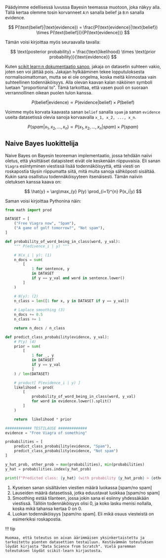 Päädyimme edellisessä luvussa Bayesin teemassa muotoon, joka näkyy alla. Tällä kertaa olemme tosin korvanneet `A`:n sanalla belief ja `B`:n sanalla evidence.

$$
P(\text{belief}|\text{evidence}) = \frac{P(\text{evidence}|\text{belief}) \times P(\text{belief})}{P(\text{evidence})}
$$

Tämän voisi kirjoittaa myös seuraavalla tavalla:

$$
\text{posterior probability} = \frac{\text{likelihood} \times \text{prior probability}}{\text{evidence}}
$$

Kuten [scikit learn:n dokumentaatio sanoo](https://scikit-learn.org/stable/modules/naive_bayes.html), jakaja on datasetin suhteen vakio, joten sen voi jättää pois. Jakajan hylkääminen tekee lopputuloksesta normalisoimattoman, mutta se ei ole ongelma, koska meitä kiinnostaa vain suhteellinen todennäköisyys. Alla olevan kaavan kalan näköinen symboli luetaan "proportional to". Tämä tarkoittaa, että vasen puoli on suoraan verrannollinen oikean puolen tulon kanssa.

$$
P(\text{belief}|\text{evidence}) \propto P(\text{evidence}|\text{belief}) \times P(\text{belief})
$$

Voimme myös korvata kaavasta sanan `belief` sanalla `spam` ja sanan `evidence` useita datasetissä olevia sanoja korvaavalla `x_1, x_2, ..., x_n`.

$$
P(spam|x_1, x_2, ..., x_n) \propto P(x_1, x_2, ..., x_n|spam) \times P(spam)
$$

## Naive Bayes luokittelija

Naive Bayes on Bayesin teoreeman implementaatio, jossa tehdään naiivi oletus, että yksittäiset datapisteet eivät ole keskenään riippuvaisia. Eli sanan `Viagra` esiintyminen viestissä lisää todennäköisyyttä, että viesti on roskapostia täysin riippumatta siitä, mitä muita sanoja sähköposti sisältää. Kukin sana osallistuu todennäköisyyteen itsenäisesti. Tämän naiivin oletuksen kanssa kaava on:

$$
\hat{y} = \arg\max_{y} P(y) \prod_{i=1}^{n} P(x_i|y)
$$

Saman voisi kirjoittaa Pythonina näin:

```python
from math import prod

DATASET = [
    ("Free Viagra now", "Spam"),
    ("A game of golf tomorrow?", "Not spam"),
]

def probability_of_word_being_in_class(word, y_val):
    """ P(edivence_i | y) """

    # N(x_i | y): (1)
    n_docs = sum(
        [
            1 for sentence, y 
            in DATASET 
            if y == y_val and word in sentence.lower()
        ]
    )

    # N(y): (2)
    n_class = len([1 for x, y in DATASET if y == y_val])
    
    # Laplace smoothing (3)
    n_docs += 0.5
    n_class += 1

    return n_docs / n_class

def predict_class_probability(evidence, y_val):
    # P(y) (4)
    prior = sum(
        [
            1 for _, y 
            in DATASET 
            if y == y_val
            ]
    ) / len(DATASET)

    # product[ P(evidence_i | y) ]
    likelihood = prod(
        [
            probability_of_word_being_in_class(word, y_val) 
            for word in evidence.lower().split()
        ]
    )

    return  likelihood * prior

############ TESTILAUSE #############
evidence = "Free Viagra of something"

probabilities = [
    predict_class_probability(evidence, "Spam"), 
    predict_class_probability(evidence, "Not spam")
]

y_hat_prob, other_prob = max(probabilities), min(probabilities)
y_hat = probabilities.index(y_hat_prob)

print(f"Predicted class: {y_hat} (with probability {y_hat_prob} > {other_prob})")
```

1. Kyseisen sanan sisältävien viestien määrä luokassa [spam/no spam]
2. Lauseiden määrä datasetissä, jotka eduustavat luokkaa [spam/no spam]
3. Smoothing estää tilanteen, jossa jokin sana ei esiinny yhdessäkään viestissä. Tällöin todennäköisyys olisi 0, ja koko lasku menisi nollalla, koska mikä tahansa kertaa 0 on 0.
4. Luokan todennäköisyys [spam/no spam]. Eli mikä osuus viesteistä on esimerkiksi roskapostia.


!!! tip

    Huomaa, että toteutus on aivan äärimmäisen yksinkertaistettu ja tarkoitettu pienten datasettien testailuun. Kestävämmän toteutuksen löydät kirjasta "Data Science from Scratch". Vielä paremman toteutuksen löydät scikit-learn kirjastosta.

  
